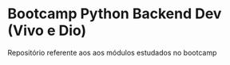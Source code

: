 # Bootcamp Python Backend Dev (Vivo e Dio)

Repositório referente aos aos módulos estudados no bootcamp
